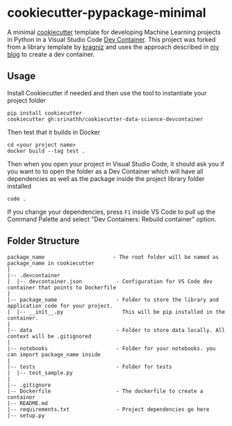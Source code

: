 cookiecutter-pypackage-minimal
==============================

A minimal [cookiecutter](https://cookiecutter.readthedocs.io/en/stable/) template for 
developing Machine Learning projects in Python in a Visual Studio Code 
[Dev Container](https://code.visualstudio.com/docs/devcontainers/containers). This
project was forked from a library template by [kragniz](https://github.com/kragniz/cookiecutter-pypackage-minimal)
and uses the approach described in 
[my blog](https://srinathh.medium.com/developing-in-python-with-containers-4c73e0dcb)
to create a dev container.

Usage
-----

Install Cookiecutter if needed and then use the tool to instantiate your project folder
```
pip install cookiecutter
cookiecutter gh:srinathh/cookiecutter-data-science-devcontainer
```

Then test that it builds in Docker
```
cd <your project name>
docker build --tag test .
```

Then when you open your project in Visual Studio Code, it should ask you if you want to 
to open the folder as a Dev Container which will have all dependencies as well as the package
inside the project library folder installed
```
code .
```

If you change your dependencies, press `F1` inside VS Code to pull up the Command Palette
and select "Dev Containers: Rebuild container" option.

Folder Structure
----------------

```
package_name                      - The root folder will be named as package_name in cookiecutter
|
|-- .devcontainer
|  |-- devcontainer.json           - Configuration for VS Code dev container that points to Dockerfile
|
|-- package_name                   - Folder to store the library and application code for your project.
|  |-- __init__.py                   This will be pip installed in the container.
|
|-- data                           - Folder to store data locally. All context will be .gitignored
|
|-- notebooks                      - Folder for your notebooks. you can import package_name inside
|
|-- tests                          - Folder for tests
|  |-- test_sample.py
|
|-- .gitignore
|-- Dockerfile                     - The dockerfile to create a container
|-- README.md
|-- requirements.txt               - Project dependencies go here
|-- setup.py
```